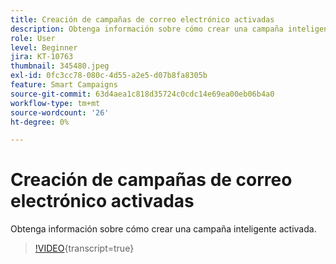 ```yaml
---
title: Creación de campañas de correo electrónico activadas
description: Obtenga información sobre cómo crear una campaña inteligente activada.
role: User
level: Beginner
jira: KT-10763
thumbnail: 345480.jpeg
exl-id: 0fc3cc78-080c-4d55-a2e5-d07b8fa8305b
feature: Smart Campaigns
source-git-commit: 63d4aea1c818d35724c0cdc14e69ea00eb06b4a0
workflow-type: tm+mt
source-wordcount: '26'
ht-degree: 0%

---
```


# Creación de campañas de correo electrónico activadas

Obtenga información sobre cómo crear una campaña inteligente activada.

>[!VIDEO](https://video.tv.adobe.com/v/3411481/?quality=12&learn=on&captions=spa){transcript=true}
